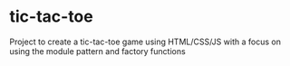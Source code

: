 # tic-tac-toe
Project to create a tic-tac-toe game using HTML/CSS/JS with a focus on using the module pattern and factory functions
